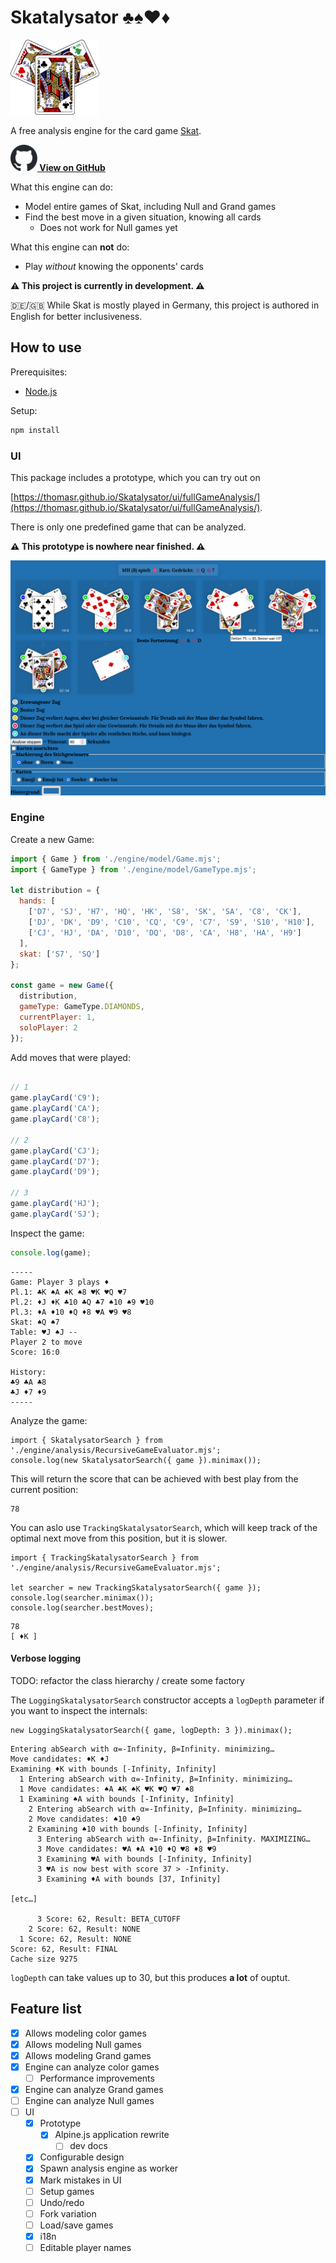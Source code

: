 # Skatalysator ♣️♠️♥️♦️

<img alt="Skatalysator logo" src="https://raw.githubusercontent.com/ThomasR/Skatalysator/main/docs/3%20Jacks.png" style="width:142px;">

A free analysis engine for the card game [Skat](https://en.wikipedia.org/wiki/Skat_(card_game)).

[**<img style="height: 3em;" src="https://raw.githubusercontent.com/ThomasR/Skatalysator/main/docs/github-mark.svg" alt="github logo"> View on GitHub**](https://github.com/ThomasR/Skatalysator)

What this engine can do:

* Model entire games of Skat, including Null and Grand games
* Find the best move in a given situation, knowing all cards
  * Does not work for Null games yet

What this engine can **not** do:
* Play _without_ knowing the opponents' cards

**⚠️ This project is currently in development. ⚠️**

🇩🇪/🇬🇧 While Skat is mostly played in Germany, this project is authored in English for better inclusiveness.

## How to use

Prerequisites:

* [Node.js](https://nodejs.org/)


Setup:

```bash
npm install
```

### UI

This package includes a prototype, which you can try out on

[https://thomasr.github.io/Skatalysator/ui/fullGameAnalysis/](https://thomasr.github.io/Skatalysator/ui/fullGameAnalysis/).


There is only one predefined game that can be analyzed.

**⚠️ This prototype is nowhere near finished. ⚠️**

![UI Prototype Screenshot](https://raw.githubusercontent.com/ThomasR/Skatalysator/main/docs/UI%20prototype.png)

### Engine

Create a new Game:

```js
import { Game } from './engine/model/Game.mjs';
import { GameType } from './engine/model/GameType.mjs';

let distribution = {
  hands: [
    ['D7', 'SJ', 'H7', 'HQ', 'HK', 'S8', 'SK', 'SA', 'C8', 'CK'],
    ['DJ', 'DK', 'D9', 'C10', 'CQ', 'C9', 'C7', 'S9', 'S10', 'H10'],
    ['CJ', 'HJ', 'DA', 'D10', 'DQ', 'D8', 'CA', 'H8', 'HA', 'H9']
  ],
  skat: ['S7', 'SQ']
};

const game = new Game({
  distribution,
  gameType: GameType.DIAMONDS,
  currentPlayer: 1,
  soloPlayer: 2
});
```

Add moves that were played:

```js

// 1
game.playCard('C9');
game.playCard('CA');
game.playCard('C8');

// 2
game.playCard('CJ');
game.playCard('D7');
game.playCard('D9');

// 3
game.playCard('HJ');
game.playCard('SJ');
```

Inspect the game:

```js
console.log(game);
```

```text
-----
Game: Player 3 plays ♦
Pl.1: ♣K ♠A ♠K ♠8 ♥K ♥Q ♥7
Pl.2: ♦J ♦K ♣10 ♣Q ♣7 ♠10 ♠9 ♥10
Pl.3: ♦A ♦10 ♦Q ♦8 ♥A ♥9 ♥8
Skat: ♠Q ♠7
Table: ♥J ♠J --
Player 2 to move
Score: 16:0

History:
♣9 ♣A ♣8
♣J ♦7 ♦9
-----
```

Analyze the game:

```
import { SkatalysatorSearch } from './engine/analysis/RecursiveGameEvaluator.mjs';
console.log(new SkatalysatorSearch({ game }).minimax());
```

This will return the score that can be achieved with best play from the current position:

```text
78
```

You can aslo use `TrackingSkatalysatorSearch`, which will keep track of the optimal next move from this position,
but it is slower.

```
import { TrackingSkatalysatorSearch } from './engine/analysis/RecursiveGameEvaluator.mjs';

let searcher = new TrackingSkatalysatorSearch({ game });
console.log(searcher.minimax());
console.log(searcher.bestMoves);
```

```text
78
[ ♦K ]
```


#### Verbose logging

TODO: refactor the class hierarchy / create some factory

The `LoggingSkatalysatorSearch` constructor accepts a `logDepth` parameter if you want to inspect the internals:

```
new LoggingSkatalysatorSearch({ game, logDepth: 3 }).minimax();
```

```
Entering abSearch with α=-Infinity, β=Infinity. minimizing…
Move candidates: ♦K ♦J
Examining ♦K with bounds [-Infinity, Infinity]
  1 Entering abSearch with α=-Infinity, β=Infinity. minimizing…
  1 Move candidates: ♠A ♣K ♠K ♥K ♥Q ♥7 ♠8
  1 Examining ♠A with bounds [-Infinity, Infinity]
    2 Entering abSearch with α=-Infinity, β=Infinity. minimizing…
    2 Move candidates: ♠10 ♠9
    2 Examining ♠10 with bounds [-Infinity, Infinity]
      3 Entering abSearch with α=-Infinity, β=Infinity. MAXIMIZING…
      3 Move candidates: ♥A ♦A ♦10 ♦Q ♥8 ♦8 ♥9
      3 Examining ♥A with bounds [-Infinity, Infinity]
      3 ♥A is now best with score 37 > -Infinity.
      3 Examining ♦A with bounds [37, Infinity]

[etc…]

      3 Score: 62, Result: BETA_CUTOFF
    2 Score: 62, Result: NONE
  1 Score: 62, Result: NONE
Score: 62, Result: FINAL
Cache size 9275

```

`logDepth` can take values up to 30, but this produces **a lot** of ouptut.

## Feature list

- [x] Allows modeling color games
- [x] Allows modeling Null games
- [x] Allows modeling Grand games
- [x] Engine can analyze color games
  - [ ] Performance improvements
- [x] Engine can analyze Grand games
- [ ] Engine can analyze Null games
- [ ] UI
  - [x] Prototype
    - [x] Alpine.js application rewrite
      - [ ] dev docs
  - [x] Configurable design
  - [x] Spawn analysis engine as worker
  - [x] Mark mistakes in UI
  - [ ] Setup games
  - [ ] Undo/redo
  - [ ] Fork variation
  - [ ] Load/save games
  - [x] i18n
  - [ ] Editable player names
